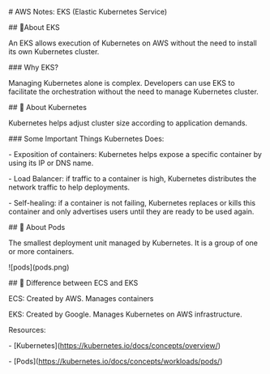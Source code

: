 

\# AWS Notes: EKS (Elastic Kubernetes Service)



\## 🤔About EKS



An EKS allows execution of Kubernetes on AWS without the need to install its own Kubernetes cluster. 



\### Why EKS?

Managing Kubernetes alone is complex. Developers can use EKS to facilitate the orchestration without the need to manage Kubernetes cluster.



\## 🤔 About Kubernetes

Kubernetes helps adjust cluster size according to application demands.



\### Some Important Things Kubernetes Does:

\- Exposition of containers: Kubernetes helps expose a specific container by using its IP or DNS name.



\- Load Balancer: if traffic to a container is high, Kubernetes distributes the network traffic to help deployments.



\- Self-healing: if a container is not failing, Kubernetes replaces or kills this container and only advertises users until they are ready to be used again.



\## 🤔 About Pods

The smallest deployment unit managed by Kubernetes. It is a group of one or more containers.



!\[pods](pods.png)





\## 🤔 Difference between ECS and EKS

ECS: Created by AWS. Manages containers

EKS: Created by Google. Manages Kubernetes on AWS infrastructure. 







Resources:



\- \[Kubernetes](https://kubernetes.io/docs/concepts/overview/)



\- \[Pods](https://kubernetes.io/docs/concepts/workloads/pods/)





